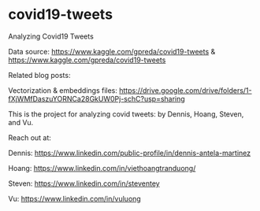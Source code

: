 # covid19-tweets
Analyzing Covid19 Tweets

Data source: https://www.kaggle.com/gpreda/covid19-tweets & https://www.kaggle.com/gpreda/covid19-tweets


Related blog posts: 


Vectorization & embeddings files: https://drive.google.com/drive/folders/1-fXjWMfDaszuYORNCa28GkUW0Pj-schC?usp=sharing


This is the project for analyzing covid tweets: by Dennis, Hoang, Steven, and Vu.

Reach out at: 

Dennis: https://www.linkedin.com/public-profile/in/dennis-antela-martinez

Hoang: https://www.linkedin.com/in/viethoangtranduong/

Steven: https://www.linkedin.com/in/steventey

Vu: https://www.linkedin.com/in/vuluong
